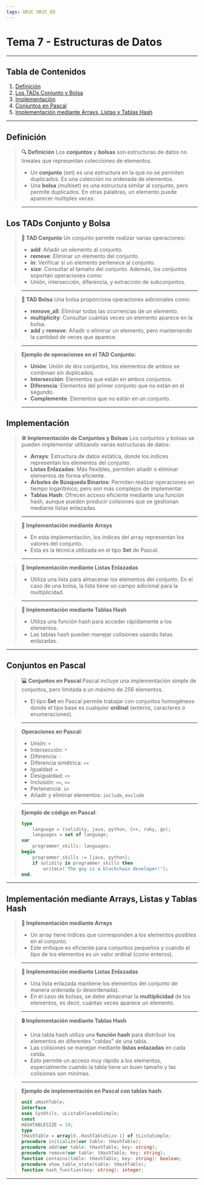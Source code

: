 ```yaml
---
tags: URJC URJC_ED
---
```


# Tema 7 - Estructuras de Datos

---

## Tabla de Contenidos

1. [Definición](#Definición)
2. [Los TADs Conjunto y Bolsa](#Los%20TADs%20Conjunto%20y%20Bolsa)
3. [Implementación](#Implementación)
4. [Conjuntos en Pascal](#Conjuntos%20en%20Pascal)
5. [Implementación mediante Arrays, Listas y Tablas Hash](#Implementación%20mediante%20Arrays,%20Listas%20y%20Tablas%20Hash)

---

## Definición

> **🔍 Definición**
> Los **conjuntos** y **bolsas** son estructuras de datos no lineales que representan colecciones de elementos.
> 
> - Un **conjunto** (set) es una estructura en la que no se permiten duplicados. Es una colección no ordenada de elementos.
> - Una **bolsa** (multiset) es una estructura similar al conjunto, pero permite duplicados. En otras palabras, un elemento puede aparecer múltiples veces.

> ---
  
## Los TADs Conjunto y Bolsa

> **💼 TAD Conjunto**
> Un conjunto permite realizar varias operaciones:
> - **add**: Añadir un elemento al conjunto.
> - **remove**: Eliminar un elemento del conjunto.
> - **in**: Verificar si un elemento pertenece al conjunto.
> - **size**: Consultar el tamaño del conjunto.
> Además, los conjuntos soportan operaciones como:
> - Unión, intersección, diferencia, y extracción de subconjuntos.

> ---
  
> **💼 TAD Bolsa**
> Una bolsa proporciona operaciones adicionales como:
> - **remove_all**: Eliminar todas las ocurrencias de un elemento.
> - **multiplicity**: Consultar cuántas veces un elemento aparece en la bolsa.
> - **add** y **remove**: Añadir o eliminar un elemento, pero manteniendo la cantidad de veces que aparece.

> ---
  
> **Ejemplo de operaciones en el TAD Conjunto:**
> - **Unión**: Unión de dos conjuntos, los elementos de ambos se combinan sin duplicados.
> - **Intersección**: Elementos que están en ambos conjuntos.
> - **Diferencia**: Elementos del primer conjunto que no están en el segundo.
> - **Complemento**: Elementos que no están en un conjunto.

> ---
  
## Implementación

> **⚙️ Implementación de Conjuntos y Bolsas**
> Los conjuntos y bolsas se pueden implementar utilizando varias estructuras de datos:
> - **Arrays**: Estructura de datos estática, donde los índices representan los elementos del conjunto.
> - **Listas Enlazadas**: Más flexibles, permiten añadir o eliminar elementos de forma eficiente.
> - **Árboles de Búsqueda Binarios**: Permiten realizar operaciones en tiempo logarítmico, pero son más complejos de implementar.
> - **Tablas Hash**: Ofrecen acceso eficiente mediante una función hash, aunque pueden producir colisiones que se gestionan mediante listas enlazadas.

> ---

> **🧩 Implementación mediante Arrays**
> - En esta implementación, los índices del array representan los valores del conjunto.
> - Esta es la técnica utilizada en el tipo **Set** de Pascal.

> ---

> **🔧 Implementación mediante Listas Enlazadas**
> - Utiliza una lista para almacenar los elementos del conjunto. En el caso de una bolsa, la lista tiene un campo adicional para la multiplicidad.

> ---

> **🔨 Implementación mediante Tablas Hash**
> - Utiliza una función hash para acceder rápidamente a los elementos.
> - Las tablas hash pueden manejar colisiones usando listas enlazadas.

---
  
## Conjuntos en Pascal

> **💻 Conjuntos en Pascal**
> Pascal incluye una implementación simple de conjuntos, pero limitada a un máximo de 256 elementos.
> - El tipo **Set** en Pascal permite trabajar con conjuntos homogéneos donde el tipo base es cualquier **ordinal** (enteros, caracteres o enumeraciones).

> ---
  
> **Operaciones en Pascal**:
> - Unión: `+`
> - Intersección: `*`
> - Diferencia: `-`
> - Diferencia simétrica: `><`
> - Igualdad: `=`
> - Desigualdad: `<>`
> - Inclusión: `<=`, `>=`
> - Pertenencia: `in`
> - Añadir y eliminar elementos: `include`, `exclude`

> ---

> **Ejemplo de código en Pascal**:
> ```pascal
> type
>     language = (solidity, java, python, C++, ruby, go);
>     languages = set of language;
> var
>     programmer_skills: languages;
> begin
>     programmer_skills := [java, python];
>     if solidity in programmer_skills then
>         writeLn('The guy is a blockchain developer!');
> end.
> ```

---
  
## Implementación mediante Arrays, Listas y Tablas Hash

> **🧱 Implementación mediante Arrays**
> - Un array tiene índices que corresponden a los elementos posibles en el conjunto. 
> - Este enfoque es eficiente para conjuntos pequeños y cuando el tipo de los elementos es un valor ordinal (como enteros).

> ---

> **🔗 Implementación mediante Listas Enlazadas**
> - Una lista enlazada mantiene los elementos del conjunto de manera ordenada (o desordenada).
> - En el caso de bolsas, se debe almacenar la **multiplicidad** de los elementos, es decir, cuántas veces aparece un elemento.

> ---

> **🔒 Implementación mediante Tablas Hash**
> - Una tabla hash utiliza una **función hash** para distribuir los elementos en diferentes "celdas" de una tabla.
> - Las colisiones se manejan mediante **listas enlazadas** en cada celda. 
> - Esto permite un acceso muy rápido a los elementos, especialmente cuando la tabla tiene un buen tamaño y las colisiones son mínimas.

> ---

> **Ejemplo de implementación en Pascal con tablas hash**:
> ```pascal
> unit uHashTable;
> interface
> uses SysUtils, uListaEnlazadaSimple;
> const
> HASHTABLESIZE = 10;
> type
> tHashTable = array[0..HashTableSize-1] of tListaSimple;
> procedure initialize(var table: tHashTable);
> procedure add(var table: tHashTable; key: string);
> procedure remove(var table: tHashTable; key: string);
> function contains(table: tHashTable; key: string): boolean;
> procedure show_table_state(table: tHashTable);
> function hash_function(key: string): integer;
> ```

---